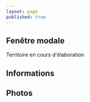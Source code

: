 ```yaml
---
layout: page
published: true
---
```


## Fenêtre modale
Territoire en cours d'élaboration

## Informations


## Photos
